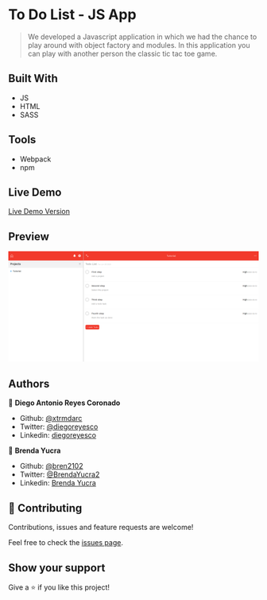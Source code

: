 # To Do List - JS App

> We developed a Javascript application in which we had the chance to play around with object factory and modules. In this application you can play with another person the classic tic tac toe game.

## Built With

- JS
- HTML
- SASS

## Tools

- Webpack
- npm

## Live Demo

[Live Demo Version](https://rawcdn.githack.com/bren2102/To-do-list/7e98a98f743a37579159e64dd375ef058763ed7d/dist/index.html)

## Preview
![Preview](./src/assets/TodoScreenshot.png)

## Authors

👤 **Diego Antonio Reyes Coronado**

- Github: [@xtrmdarc](https://github.com/xtrmdarc)
- Twitter: [@diegoreyesco](https://twitter.com/DiegoAn91629127)
- Linkedin: [diegoreyesco](https://www.linkedin.com/in/diego-reyes-coronado)

👤 **Brenda Yucra**

- Github: [@bren2102](https://github.com/bren2102) 
- Twitter: [@BrendaYucra2](https://twitter.com/BrendaYucra)
- Linkedin: [Brenda Yucra](https://www.linkedin.com/in/brenda-yucra-51980681/)

## 🤝 Contributing

Contributions, issues and feature requests are welcome!

Feel free to check the [issues page](issues/).

## Show your support

Give a ⭐️ if you like this project!
